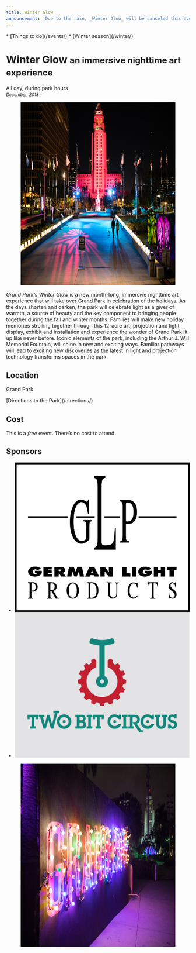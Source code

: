 ```yaml
---
title: Winter Glow
announcement: 'Due to the rain, _Winter Glow_ will be canceled this evening. December 5–6, 2018'
---
```


<nav markdown="1">
* [Things to do](/events/)
* [Winter season](/winter/)
</nav>

Winter Glow <small>an immersive nighttime art experience</small>
==============================================================

All day, during park hours<br />
_<small>December, 2018</small>_

<figure>
  <img src="/uploads/winter-glow.jpg" alt="Winter glow" height="500" />
</figure>

_Grand Park’s Winter Glow_ is a new month-long, immersive nighttime art experience that will take over Grand Park in celebration of the holidays.  As the days shorten and darken, the park will celebrate light as a giver of warmth, a source of beauty and the key component to bringing people together during the fall and winter months.  Families will make new holiday memories strolling together through this 12-acre art, projection and light display, exhibit and installation and experience the wonder of Grand Park lit up like never before.  Iconic elements of the park, including the Arthur J. Will Memorial Fountain, will shine in new and exciting ways.  Familiar pathways will lead to exciting new discoveries as the latest in light and projection technology transforms spaces in the park.

## Location

Grand Park

<p class="action" markdown="1">
[Directions to the Park](/directions/)
</p>

## Cost

This is a _free_ event. There’s no cost to attend.

## Sponsors

<ul class="logos">
  <li><img src="/uploads/winter-glow/german-light.svg" alt="German Light Products" /></li>
  <li><a href="https://twobitcircus.com/"><img src="/uploads/winter-glow/two-bit-circus.png" alt="Two Bit Circus" /></a></li>
</ul>

<figure>
  <img src="/uploads/winter-glow-2.jpg" alt="Winter glow" height="500" />
</figure>

